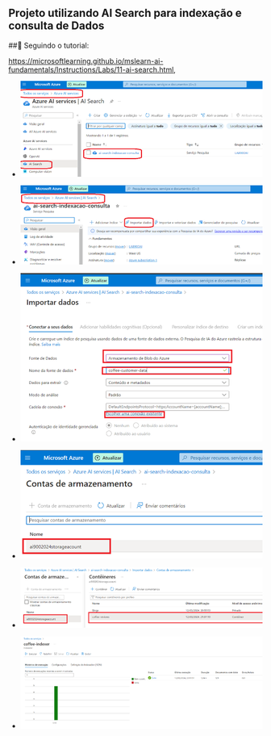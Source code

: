 <h2>
Projeto utilizando AI Search para indexação e consulta de Dados
</h2>
  
<p>
##🚀 Seguindo o tutorial:

</p>

<p>

https://microsoftlearning.github.io/mslearn-ai-fundamentals/Instructions/Labs/11-ai-search.html,

</p>



 - ![imagem 1](./assets/imagem-selecionar-AI-Search.png)

 - ![imagem 2](./assets/imagem2-importando-dados.png)

 - ![imagem 3](./assets/imagem3-importando-preencher-dados.png)

 - ![imagem 4](./assets/imagem4-conta-armazenamento.png)

 - ![imagem 5](./assets/imagem5-selecionar-container.png)

 - ![imagem 6 ](./assets/imagem6-resultado.png)


